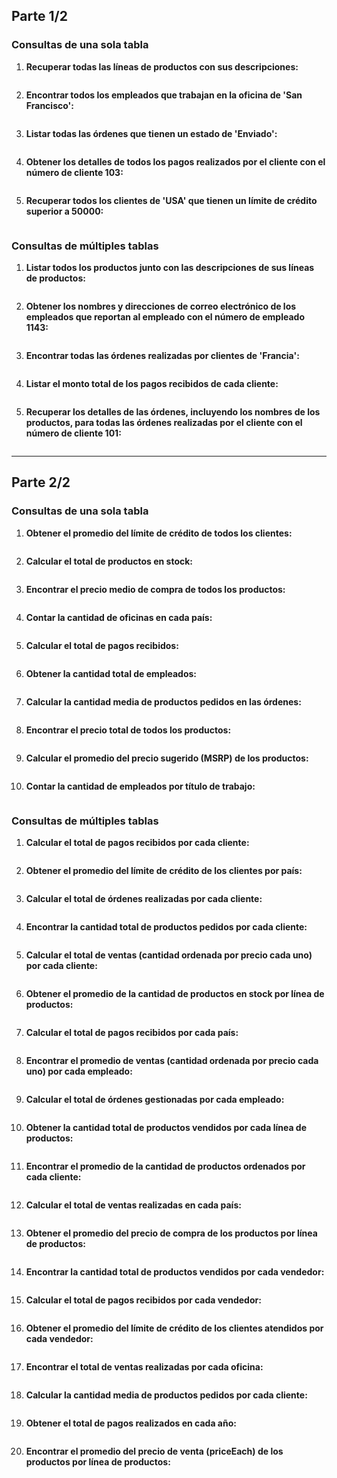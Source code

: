 

## Parte 1/2



### Consultas de una sola tabla

1. **Recuperar todas las líneas de productos con sus descripciones:**

   ```sql
   
   ```

2. **Encontrar todos los empleados que trabajan en la oficina de 'San Francisco':**

   ```sql
   
   ```

3. **Listar todas las órdenes que tienen un estado de 'Enviado':**

   ```sql
   
   ```

4. **Obtener los detalles de todos los pagos realizados por el cliente con el número de cliente 103:**

   ```sql
   
   ```

5. **Recuperar todos los clientes de 'USA' que tienen un límite de crédito superior a 50000:**

   ```sql
   
   ```

### Consultas de múltiples tablas

1. **Listar todos los productos junto con las descripciones de sus líneas de productos:**

   ```sql
   
   ```

2. **Obtener los nombres y direcciones de correo electrónico de los empleados que reportan al empleado con el número de empleado 1143:**

   ```sql
   
   ```

3. **Encontrar todas las órdenes realizadas por clientes de 'Francia':**

   ```sql
   
   ```

4. **Listar el monto total de los pagos recibidos de cada cliente:**

   ```sql
   
   ```

5. **Recuperar los detalles de las órdenes, incluyendo los nombres de los productos, para todas las órdenes realizadas por el cliente con el número de cliente 101:**

   ```sql
   
   ```



-------------------------------------------------------------------------------------------------------------------------------------------------------------------------------------------



## Parte 2/2

### Consultas de una sola tabla

1. **Obtener el promedio del límite de crédito de todos los clientes:**

   ```
   
   ```

2. **Calcular el total de productos en stock:**

   ```
   
   ```

3. **Encontrar el precio medio de compra de todos los productos:**

   ```
   
   ```

4. **Contar la cantidad de oficinas en cada país:**

   ```
   
   ```

5. **Calcular el total de pagos recibidos:**

   ```
   
   ```

6. **Obtener la cantidad total de empleados:**

   ```
   
   ```

7. **Calcular la cantidad media de productos pedidos en las órdenes:**

   ```
   
   ```

8. **Encontrar el precio total de todos los productos:**

   ```
   
   ```

9. **Calcular el promedio del precio sugerido (MSRP) de los productos:**

   ```
   
   ```

10. **Contar la cantidad de empleados por título de trabajo:**

```

```

### Consultas de múltiples tablas

1. **Calcular el total de pagos recibidos por cada cliente:**

   ```
   
   ```

2. **Obtener el promedio del límite de crédito de los clientes por país:**

   ```
   
   ```

3. **Calcular el total de órdenes realizadas por cada cliente:**

   ```
   
   ```

4. **Encontrar la cantidad total de productos pedidos por cada cliente:**

   ```
   
   ```

5. **Calcular el total de ventas (cantidad ordenada por precio cada uno) por cada cliente:**

   ```
   
   ```

6. **Obtener el promedio de la cantidad de productos en stock por línea de productos:**

   ```
   
   ```

7. **Calcular el total de pagos recibidos por cada país:**

   ```
   
   ```

8. **Encontrar el promedio de ventas (cantidad ordenada por precio cada uno) por cada empleado:**

   ```
   
   ```

9. **Calcular el total de órdenes gestionadas por cada empleado:**

   ```
   
   ```

10. **Obtener la cantidad total de productos vendidos por cada línea de productos:**

    ```
    
    ```

11. **Encontrar el promedio de la cantidad de productos ordenados por cada cliente:**

    ```
    
    ```

12. **Calcular el total de ventas realizadas en cada país:**

    ```
    
    ```

13. **Obtener el promedio del precio de compra de los productos por línea de productos:**

    ```
    
    ```

14. **Encontrar la cantidad total de productos vendidos por cada vendedor:**

    ```
    
    ```

15. **Calcular el total de pagos recibidos por cada vendedor:**

    ```
    
    ```

16. **Obtener el promedio del límite de crédito de los clientes atendidos por cada vendedor:**

    ```
    
    ```

17. **Encontrar el total de ventas realizadas por cada oficina:**

    ```
    
    ```

18. **Calcular la cantidad media de productos pedidos por cada cliente:**

    ```
    
    ```

19. **Obtener el total de pagos realizados en cada año:**

    ```
    
    ```

20. **Encontrar el promedio del precio de venta (priceEach) de los productos por línea de productos:**

    ```
    
    ```